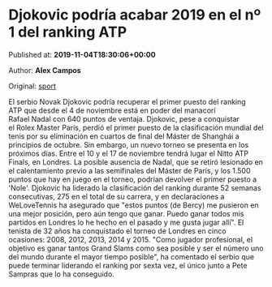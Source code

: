 
# Djokovic podría acabar 2019 en el nº 1 del ranking ATP

Published at: **2019-11-04T18:30:06+00:00**

Author: **Alex Campos**

Original: [sport](https://www.sport.es/es/noticias/tenis/djokovic-podria-acabar-2019-del-ranking-atp-7714358)

El serbio Novak Djokovic podría recuperar el primer puesto del ranking ATP que desde el 4 de noviembre está en poder del manacorí Rafael Nadal con 640 puntos de ventaja.
Djokovic, pese a conquistar el Rolex Master París, perdió el primer puesto de la clasificación mundial del tenis por su eliminación en cuartos de final del Máster de Shanghái a principios de octubre.
Sin embargo, un nuevo torneo se presenta en los próximos días. Entre el 10 y el 17 de noviembre tendrá lugar el Nitto ATP Finals, en Londres. La posible ausencia de Nadal, que se retiró lesionado en el calentamiento previo a las semifinales del Máster de París, y los 1.500 puntos que hay en juego en el torneo, podrían devolver el primer puesto a 'Nole'.
Djokovic ha liderado la clasificación del ranking durante 52 semanas consecutivas, 275 en el total de su carrera, y en declaraciones a WeLoveTennis ha asegurado que "estos puntos (de Bercy) me pusieron en una mejor posición, pero aún tengo que ganar. Puedo ganar todos mis partidos en Londres lo he hecho en el pasado y me gusta jugar allí". El tenista de 32 años ha conquistado el torneo de Londres en cinco ocasiones: 2008, 2012, 2013, 2014 y 2015.
"Como jugador profesional, el objetivo es ganar tantos Grand Slams como sea posible y ser el número uno del mundo durante el mayor tiempo posible", ha comentado el serbio que puede terminar liderando el ranking por sexta vez, el único junto a Pete Sampras que lo ha conseguido.
